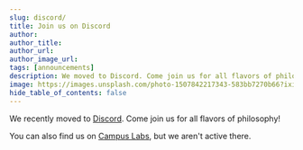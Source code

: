 ```yaml
---
slug: discord/
title: Join us on Discord
author:
author_title:
author_url:
author_image_url:
tags: [announcements]
description: We moved to Discord. Come join us for all flavors of philosophy!
image: https://images.unsplash.com/photo-1507842217343-583bb7270b66?ixid=MXwxMjA3fDB8MHxwaG90by1wYWdlfHx8fGVufDB8fHw%3D&ixlib=rb-1.2.1&auto=format&fit=crop&w=2053&q=80
hide_table_of_contents: false
---
```


We recently moved to [Discord](https://usc.philclub.org/discord/). Come join us for all flavors of philosophy!

<!--truncate-->

You can also find us on [Campus Labs](https://usc.campuslabs.com/engage/organization/philosophyclub), but we aren't active there.
